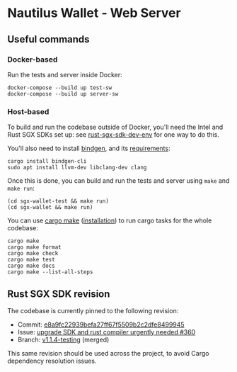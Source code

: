 # Nautilus Wallet - Web Server

## Useful commands

### Docker-based

Run the tests and server inside Docker:

```shell
docker-compose --build up test-sw
docker-compose --build up server-sw
```

### Host-based

To build and run the codebase outside of Docker, you'll need the Intel and Rust SGX SDKs set up:
see [rust-sgx-sdk-dev-env] for one way to do this.

[rust-sgx-sdk-dev-env]: https://github.com/PiDelport/rust-sgx-sdk-dev-env

You'll also need to install [bindgen], and its [requirements]:

```shell
cargo install bindgen-cli
sudo apt install llvm-dev libclang-dev clang
```

[bindgen]: https://crates.io/crates/bindgen
[requirements]: https://rust-lang.github.io/rust-bindgen/requirements.html

Once this is done, you can build and run the tests and server using `make` and `make run`:

```shell
(cd sgx-wallet-test && make run)
(cd sgx-wallet && make run)
```

You can use [cargo make] ([installation]) to run cargo tasks for the whole codebase:

```shell
cargo make
cargo make format
cargo make check
cargo make test
cargo make docs
cargo make --list-all-steps
```

[cargo make]: https://github.com/sagiegurari/cargo-make
[installation]: https://github.com/sagiegurari/cargo-make#installation

## Rust SGX SDK revision

The codebase is currently pinned to the following revision:

- Commit: [e8a9fc22939befa27ff67f5509b2c2dfe8499945](https://github.com/apache/incubator-teaclave-sgx-sdk/commit/e8a9fc22939befa27ff67f5509b2c2dfe8499945)
- Issue: [upgrade SDK and rust compiler urgently needed #360](https://github.com/apache/incubator-teaclave-sgx-sdk/issues/360)
- Branch: [v1.1.4-testing](https://github.com/apache/incubator-teaclave-sgx-sdk/compare/v1.1.4-testing) (merged)

This same revision should be used across the project, to avoid Cargo dependency resolution issues.
